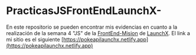 # PracticasJSFrontEndLaunchX-
En este repositorio se pueden encontrar mis evidencias en cuanto a la realización de la semana 4 "JS" de la [FrontEnd-Mision](https://github.com/LaunchX-InnovaccionVirtual/FrontEnd-Mision) de [LaunchX](https://github.com/LaunchX-InnovaccionVirtual).
El link a mi sitio es el siguiente [https://pokeapilaunchx.netlify.app](https://pokeapilaunchx.netlify.app)
